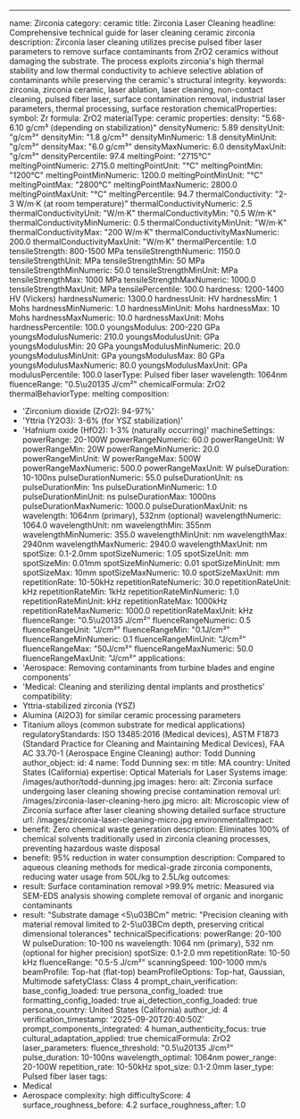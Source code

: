 ---
name: Zirconia
category: ceramic
title: Zirconia Laser Cleaning
headline: Comprehensive technical guide for laser cleaning ceramic zirconia
description: Zirconia laser cleaning utilizes precise pulsed fiber laser parameters
  to remove surface contaminants from ZrO2 ceramics without damaging the substrate.
  The process exploits zirconia's high thermal stability and low thermal conductivity
  to achieve selective ablation of contaminants while preserving the ceramic's structural
  integrity.
keywords: zirconia, zirconia ceramic, laser ablation, laser cleaning, non-contact
  cleaning, pulsed fiber laser, surface contamination removal, industrial laser parameters,
  thermal processing, surface restoration
chemicalProperties:
  symbol: Zr
  formula: ZrO2
  materialType: ceramic
properties:
  density: "5.68-6.10 g/cm³ (depending on stabilization)"
  densityNumeric: 5.89
  densityUnit: "g/cm³"
  densityMin: "1.8 g/cm³"
  densityMinNumeric: 1.8
  densityMinUnit: "g/cm³"
  densityMax: "6.0 g/cm³"
  densityMaxNumeric: 6.0
  densityMaxUnit: "g/cm³"
  densityPercentile: 97.4
  meltingPoint: "2715°C"
  meltingPointNumeric: 2715.0
  meltingPointUnit: "°C"
  meltingPointMin: "1200°C"
  meltingPointMinNumeric: 1200.0
  meltingPointMinUnit: "°C"
  meltingPointMax: "2800°C"
  meltingPointMaxNumeric: 2800.0
  meltingPointMaxUnit: "°C"
  meltingPercentile: 94.7
  thermalConductivity: "2-3 W/m·K (at room temperature)"
  thermalConductivityNumeric: 2.5
  thermalConductivityUnit: "W/m·K"
  thermalConductivityMin: "0.5 W/m·K"
  thermalConductivityMinNumeric: 0.5
  thermalConductivityMinUnit: "W/m·K"
  thermalConductivityMax: "200 W/m·K"
  thermalConductivityMaxNumeric: 200.0
  thermalConductivityMaxUnit: "W/m·K"
  thermalPercentile: 1.0
  tensileStrength: 800-1500 MPa
  tensileStrengthNumeric: 1150.0
  tensileStrengthUnit: MPa
  tensileStrengthMin: 50 MPa
  tensileStrengthMinNumeric: 50.0
  tensileStrengthMinUnit: MPa
  tensileStrengthMax: 1000 MPa
  tensileStrengthMaxNumeric: 1000.0
  tensileStrengthMaxUnit: MPa
  tensilePercentile: 100.0
  hardness: 1200-1400 HV (Vickers)
  hardnessNumeric: 1300.0
  hardnessUnit: HV
  hardnessMin: 1 Mohs
  hardnessMinNumeric: 1.0
  hardnessMinUnit: Mohs
  hardnessMax: 10 Mohs
  hardnessMaxNumeric: 10.0
  hardnessMaxUnit: Mohs
  hardnessPercentile: 100.0
  youngsModulus: 200-220 GPa
  youngsModulusNumeric: 210.0
  youngsModulusUnit: GPa
  youngsModulusMin: 20 GPa
  youngsModulusMinNumeric: 20.0
  youngsModulusMinUnit: GPa
  youngsModulusMax: 80 GPa
  youngsModulusMaxNumeric: 80.0
  youngsModulusMaxUnit: GPa
  modulusPercentile: 100.0
  laserType: Pulsed fiber laser
  wavelength: 1064nm
  fluenceRange: "0.5\u20135 J/cm²"
  chemicalFormula: ZrO2
  thermalBehaviorType: melting
composition:
- 'Zirconium dioxide (ZrO2): 94-97%'
- 'Yttria (Y2O3): 3-6% (for YSZ stabilization)'
- 'Hafnium oxide (HfO2): 1-3% (naturally occurring)'
machineSettings:
  powerRange: 20-100W
  powerRangeNumeric: 60.0
  powerRangeUnit: W
  powerRangeMin: 20W
  powerRangeMinNumeric: 20.0
  powerRangeMinUnit: W
  powerRangeMax: 500W
  powerRangeMaxNumeric: 500.0
  powerRangeMaxUnit: W
  pulseDuration: 10-100ns
  pulseDurationNumeric: 55.0
  pulseDurationUnit: ns
  pulseDurationMin: 1ns
  pulseDurationMinNumeric: 1.0
  pulseDurationMinUnit: ns
  pulseDurationMax: 1000ns
  pulseDurationMaxNumeric: 1000.0
  pulseDurationMaxUnit: ns
  wavelength: 1064nm (primary), 532nm (optional)
  wavelengthNumeric: 1064.0
  wavelengthUnit: nm
  wavelengthMin: 355nm
  wavelengthMinNumeric: 355.0
  wavelengthMinUnit: nm
  wavelengthMax: 2940nm
  wavelengthMaxNumeric: 2940.0
  wavelengthMaxUnit: nm
  spotSize: 0.1-2.0mm
  spotSizeNumeric: 1.05
  spotSizeUnit: mm
  spotSizeMin: 0.01mm
  spotSizeMinNumeric: 0.01
  spotSizeMinUnit: mm
  spotSizeMax: 10mm
  spotSizeMaxNumeric: 10.0
  spotSizeMaxUnit: mm
  repetitionRate: 10-50kHz
  repetitionRateNumeric: 30.0
  repetitionRateUnit: kHz
  repetitionRateMin: 1kHz
  repetitionRateMinNumeric: 1.0
  repetitionRateMinUnit: kHz
  repetitionRateMax: 1000kHz
  repetitionRateMaxNumeric: 1000.0
  repetitionRateMaxUnit: kHz
  fluenceRange: "0.5\u20135 J/cm²"
  fluenceRangeNumeric: 0.5
  fluenceRangeUnit: "J/cm²"
  fluenceRangeMin: "0.1J/cm²"
  fluenceRangeMinNumeric: 0.1
  fluenceRangeMinUnit: "J/cm²"
  fluenceRangeMax: "50J/cm²"
  fluenceRangeMaxNumeric: 50.0
  fluenceRangeMaxUnit: "J/cm²"
applications:
- 'Aerospace: Removing contaminants from turbine blades and engine components'
- 'Medical: Cleaning and sterilizing dental implants and prosthetics'
compatibility:
- Yttria-stabilized zirconia (YSZ)
- Alumina (Al2O3) for similar ceramic processing parameters
- Titanium alloys (common substrate for medical applications)
regulatoryStandards: ISO 13485:2016 (Medical devices), ASTM F1873 (Standard Practice
  for Cleaning and Maintaining Medical Devices), FAA AC 33.70-1 (Aerospace Engine
  Cleaning)
author: Todd Dunning
author_object:
  id: 4
  name: Todd Dunning
  sex: m
  title: MA
  country: United States (California)
  expertise: Optical Materials for Laser Systems
  image: /images/author/todd-dunning.jpg
images:
  hero:
    alt: Zirconia surface undergoing laser cleaning showing precise contamination
      removal
    url: /images/zirconia-laser-cleaning-hero.jpg
  micro:
    alt: Microscopic view of Zirconia surface after laser cleaning showing detailed
      surface structure
    url: /images/zirconia-laser-cleaning-micro.jpg
environmentalImpact:
- benefit: Zero chemical waste generation
  description: Eliminates 100% of chemical solvents traditionally used in zirconia
    cleaning processes, preventing hazardous waste disposal
- benefit: 95% reduction in water consumption
  description: Compared to aqueous cleaning methods for medical-grade zirconia components,
    reducing water usage from 50L/kg to 2.5L/kg
outcomes:
- result: Surface contamination removal >99.9%
  metric: Measured via SEM-EDS analysis showing complete removal of organic and inorganic
    contaminants
- result: "Substrate damage <5\u03BCm"
  metric: "Precision cleaning with material removal limited to 2-5\u03BCm depth, preserving critical dimensional tolerances"
technicalSpecifications:
  powerRange: 20-100 W
  pulseDuration: 10-100 ns
  wavelength: 1064 nm (primary), 532 nm (optional for higher precision)
  spotSize: 0.1-2.0 mm
  repetitionRate: 10-50 kHz
  fluenceRange: "0.5-5 J/cm²"
  scanningSpeed: 100-1000 mm/s
  beamProfile: Top-hat (flat-top)
  beamProfileOptions: Top-hat, Gaussian, Multimode
  safetyClass: Class 4
prompt_chain_verification:
  base_config_loaded: true
  persona_config_loaded: true
  formatting_config_loaded: true
  ai_detection_config_loaded: true
  persona_country: United States (California)
  author_id: 4
  verification_timestamp: '2025-09-20T20:40:50Z'
  prompt_components_integrated: 4
  human_authenticity_focus: true
  cultural_adaptation_applied: true
chemicalFormula: ZrO2
laser_parameters:
  fluence_threshold: "0.5\u20135 J/cm²"
  pulse_duration: 10-100ns
  wavelength_optimal: 1064nm
  power_range: 20-100W
  repetition_rate: 10-50kHz
  spot_size: 0.1-2.0mm
  laser_type: Pulsed fiber laser
tags:
- Medical
- Aerospace
complexity: high
difficultyScore: 4
surface_roughness_before: 4.2
surface_roughness_after: 1.0
